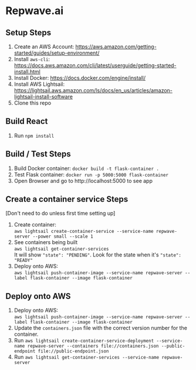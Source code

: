 # Repwave.ai

## Setup Steps
1. Create an AWS Account: https://aws.amazon.com/getting-started/guides/setup-environment/
2. Install `aws-cli`: https://docs.aws.amazon.com/cli/latest/userguide/getting-started-install.html
3. Install Docker: https://docs.docker.com/engine/install/
4. Install AWS Lightsail: https://lightsail.aws.amazon.com/ls/docs/en_us/articles/amazon-lightsail-install-software
5. Clone this repo

## Build React
1. Run `npm install`

## Build / Test Steps
1. Build Docker container: `docker build -t flask-container .`
2. Test Flask container: `docker run -p 5000:5000 flask-container`
3. Open Browser and go to http://localhost:5000 to see app

## Create a container service Steps
[Don't need to do unless first time setting up]
1. Create container: <br>
`aws lightsail create-container-service --service-name repwave-server --power small --scale 1`
2. See containers being built<br>
`aws lightsail get-container-services`<br>
It will show `"state": "PENDING"`. Look for the state when it's `"state": "READY"`
3. Deploy onto AWS:<br>
`aws lightsail push-container-image --service-name repwave-server --label flask-container --image flask-container`

## Deploy onto AWS
1. Deploy onto AWS:<br>
`aws lightsail push-container-image --service-name repwave-server --label flask-container --image flask-container`
2. Update the `containers.json` file with the correct version number for the container.
3. Run `aws lightsail create-container-service-deployment --service-name repwave-server --containers file://containers.json --public-endpoint file://public-endpoint.json`
4. Run `aws lightsail get-container-services --service-name repwave-server`